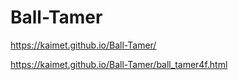 # Ball-Tamer

https://kaimet.github.io/Ball-Tamer/

https://kaimet.github.io/Ball-Tamer/ball_tamer4f.html

